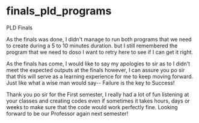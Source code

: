 # finals_pld_programs
PLD Finals

  As the finals was done, I didn't manage to run both programs that we need to create during a 5 to 10 minutes duration. but I still 
remembered the program that we need to doso I want to retry here to see if I can get it right. 

  As the finals has come, I would like to say my apologies to sir as to I didn't meet the expected outputs at the finals however, I can
assure you po sir that this will serve as a learning experience for me to keep moving forward. Just like what a wise man would say--
Failure is the key to Success!

  Thank you po sir for the First semester, I really had a lot of fun listening at your classes and creating codes even if sometimes it 
takes hours, days or weeks to make sure that the code would work perfectly fine. Looking forward to be our Professor again next semester!
